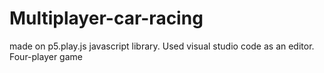 # Multiplayer-car-racing
made on p5.play.js javascript library. Used visual studio code as an editor. Four-player game
